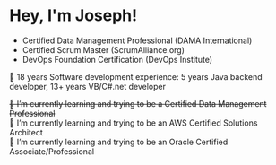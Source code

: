 # Hey, I'm Joseph!
- Certified Data Management Professional (DAMA International)
- Certified Scrum Master (ScrumAlliance.org)
- DevOps Foundation Certification (DevOps Institute)

🔭 18 years Software development experience: 5 years Java backend developer, 13+ years VB/C#.net developer

~~🌱 I’m currently learning and trying to be a Certified Data Management Professional~~\
🌱 I’m currently learning and trying to be an AWS Certified Solutions Architect \
🌱 I’m currently learning and trying to be an Oracle Certified Associate/Professional 


<!--
**uyjosephn/uyjosephn** is a ✨ _special_ ✨ repository because its `README.md` (this file) appears on your GitHub profile.

Here are some ideas to get you started:

- 🔭 I’m currently working on ...
- 🌱 I’m currently learning ...
- 👯 I’m looking to collaborate on ...
- 🤔 I’m looking for help with ...
- 💬 Ask me about ...
- 📫 How to reach me: ...
- 😄 Pronouns: ...
- ⚡ Fun fact: ...
-->
